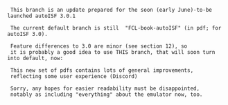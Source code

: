      
     This branch is an update prepared for the soon (early June)-to-be launched autoISF 3.0.1

     The current default branch is still  "FCL-book-autoISF" (in pdf; for autoISF 3.0).

     Feature differences to 3.0 are minor (see section 12), so
     it is probably a good idea to use THIS branch, that will soon turn into default, now:
     
     This new set of pdfs contains lots of general improvements, 
     reflecting some user experience (Discord) 
     
     Sorry, any hopes for easier readability must be disappointed,
     notably as including "everything" about the emulator now, too.
     
     

 
